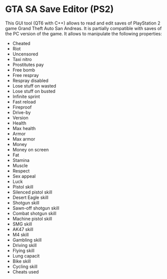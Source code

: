 # GTA SA Save Editor (PS2)
This GUI tool (QT6 with C++) allows to read and edit saves of PlayStation 2 game Grand Theft Auto San Andreas. It is partially compatible with saves of the PC version of the game.
It allows to manipulate the following properties:
- Cheated
- Riot
- Uncensored
- Taxi nitro
- Prostitutes pay
- Free bomb
- Free respray
- Respray disabled
- Lose stuff on wasted
- Lose stuff on busted
- Infinite sprint
- Fast reload
- Fireproof
- Drive-by
- Version
- Health
- Max health
- Armor
- Max armor
- Money
- Money on screen
- Fat
- Stamina
- Muscle
- Respect
- Sex appeal
- Luck
- Pistol skill
- Silenced pistol skill
- Desert Eagle skill
- Shotgun skill
- Sawn-off shotgun skill
- Combat shotgun skill
- Machine pistol skill
- SMG skill
- AK47 skill
- M4 skill
- Gambling skill
- Driving skill
- Flying skill
- Lung capacit
- Bike skill
- Cycling skill
- Cheats used

